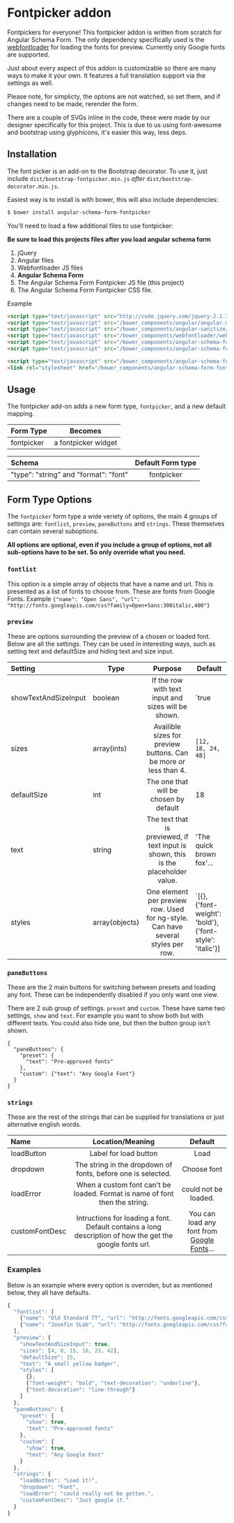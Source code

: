 Fontpicker addon
=================

Fontpickers for everyone! This fontpicker addon is written from scratch for Angular Schema Form. The only dependency specifically used is the [webfontloader](https://github.com/typekit/webfontloader) for loading the fonts for preview. Currently only Google fonts are supported.

Just about every aspect of this addon is customizable so there are many ways to make it your own. It features a full translation support via the settings as well.

Please note, for simplicty, the options are not watched, so set them, and if changes need to be made, rerender the form.

There are a couple of SVGs inline in the code, these were made by our designer specifically for this project. This is due to us using font-awesome and bootstrap using glyphicons, it's easier this way, less deps.

Installation
------------
The font picker is an add-on to the Bootstrap decorator. To use it, just include
`dist/bootstrap-fontpicker.min.js` *after* `dist/bootstrap-decorator.min.js`.

Easiest way is to install is with bower, this will also include dependencies:
```bash
$ bower install angular-schema-form-fontpicker
```

You'll need to load a few additional files to use fontpicker:

**Be sure to load this projects files after you load angular schema form**

1. jQuery
2. Angular files
3. Webfontloader JS files
4. **Angular Schema Form**
5. The Angular Schema Form Fontpicker JS file (this project)
6. The Angular Schema Form Fontpicker CSS file.


Example

```HTML
<script type="text/javascript" src="http://code.jquery.com/jquery-2.1.1.min.js"></script>
<script type="text/javascript" src="/bower_components/angular/angular.min.js"></script>
<script type="text/javascript" src="/bower_components/angular-sanitize/angular-sanitize.min.js"></script>
<script type="text/javascript" src="/bower_components/webfontloader/webfontloader.js"></script>
<script type="text/javascript" src="/bower_components/angular-schema-form/schema-form.min.js"></script>
<script type="text/javascript" src="/bower_components/angular-schema-form/bootstrap-decorator.min.js"></script>

<script type="text/javascript" src="/bower_components/angular-schema-form-fontpicker/bootstrap-fontpicker.min.js"></script>
<link rel="stylesheet" href="/bower_components/angular-schema-form-fontpicker/fontpicker.css">
```

Usage
-----
The fontpicker add-on adds a new form type, `fontpicker`, and a new default
mapping.

|  Form Type     |   Becomes    |
|:---------------|:------------:|
|  fontpicker    |  a fontpicker widget |


| Schema             |   Default Form type  |
|:-------------------|:------------:|
| "type": "string" and "format": "font"   |   fontpicker   |

Form Type Options
-------
The `fontpicker` form type a wide veriety of options, the main 4 groups of settings are: `fontlist`, `preview`, `paneButtons` and `strings`. These themselves can contain several suboptions.

**All options are optional, even if you include a group of options, not all sub-options have to be set. So only override what you need.** 

### `fontlist`
This option is a simple array of objects that have a name and url. This is presented as a list of fonts to choose from. These are fonts from Google Fonts. Example
`{"name": "Open Sans", "url": "http://fonts.googleapis.com/css?family=Open+Sans:300italic,400"}`

### `preview`
These are options surrounding the preview of a chosen or loaded font. Below are all the settings. They can be used in interesting ways, such as setting text and defaultSize and hiding text and size input.

|  Setting    | Type |   Purpose    | Default |
|:---------------|----|:------------:|-----|
|  showTextAndSizeInput    | boolean | If the row with text input and sizes will be shown.  | `true |
|  sizes    | array(ints) | Availible sizes for preview buttons. Can be more or less than 4.  | `[12, 18, 24, 48]` |
|  defaultSize    | int | The one that will be chosen by default | 18 |
|  text    | string | The text that is previewed, if text input is shown, this is the placeholder value. | 'The quick brown fox'... |
|  styles    | array(objects) | One element per preview row. Used for ng-style. Can have several styles per row. | `[{}, {'font-weight': 'bold'}, {'font-style': 'italic'}] |

### `paneButtons`
These are the 2 main buttons for switching between presets and loading any font. These can be independently disabled if you only want one view.

There are 2 sub group of settings. `preset` and `custom`. These have same two settings, `show` and `text`. For example you want to show both but with different texts. You could also hide one, but then the button group isn't shown.

```
{
  "paneButtons": {
    "preset": {
      "text": "Pre-approved fonts"
    },
    "custom": {"text": "Any Google Font"}
  }
}
```

### `strings`
These are the rest of the strings that can be supplied for translations or just alternative english words.


|  Name     |   Location/Meaning    |   Default    |
|:---------------|:------------:|:------------:|
|  loadButton    | Label for load button | Load |
|  dropdown    | The string in the dropdown of fonts, before one is selected. | Choose font |
|  loadError    | When a custom font can't be loaded. Format is name of font then the string. | could not be loaded. |
| customFontDesc | Intructions for loading a font. Default contains a long description of how the get the google fonts url. | You can load any font from <a href="https://www.google.com/fonts">Google Fonts</a>...

### Examples

Below is an example where every option is overriden, but as mentioned below, they all have defaults.

```javascript
{
  "fontlist": [
    {"name": "Old Standard TT", "url": "http://fonts.googleapis.com/css?family=Old+Standard+TT:400,400italic,700"},
    {"name": "Josefin SLab", "url": "http://fonts.googleapis.com/css?family=Josefin+Slab:300,400,700"}
  ],
  "preview": {
    "showTextAndSizeInput": true,
    "sizes": [4, 8, 15, 16, 23, 42],
    "defaultSize": 15,
    "text": "A small yellow badger",
    "styles": [
      {},
      {"font-weight": "bold", "text-decoration": "underline"},
      {"text-decoration": "line-through"}
    ]
  },
  "paneButtons": {
    "preset": {
      "show": true,
      "text": "Pre-approved fonts"
    },
    "custom": {
      "show": true,
      "text": "Any Google Font"
    }
  },
  "strings": {
    "loadButton": "Load it!",
    "dropdown": "Font",
    "loadError": "could really not be gotten.",
    "customFontDesc": "Just google it."
  }
}
```
